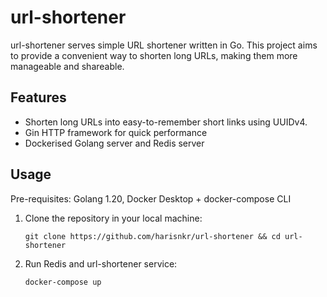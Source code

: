 # url-shortener

url-shortener serves simple URL shortener written in Go. This project aims to provide a convenient way to shorten long URLs, making them more manageable and shareable.

## Features
- Shorten long URLs into easy-to-remember short links using UUIDv4.
- Gin HTTP framework for quick performance
- Dockerised Golang server and Redis server

## Usage
Pre-requisites: Golang 1.20, Docker Desktop + docker-compose CLI
1. Clone the repository in your local machine:

    `git clone https://github.com/harisnkr/url-shortener && cd url-shortener`

 
2. Run Redis and url-shortener service:

   `docker-compose up`